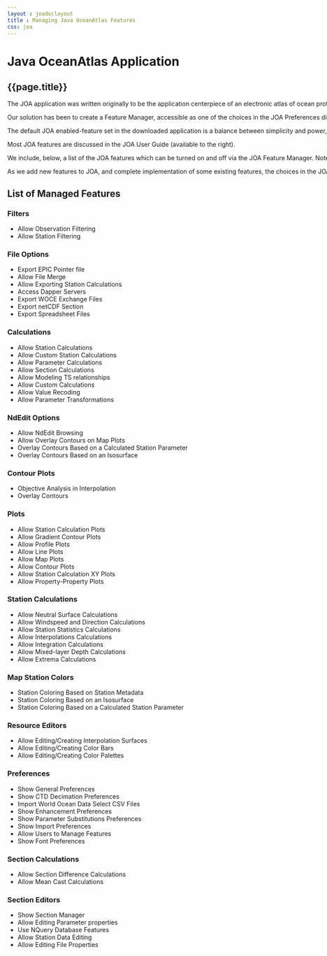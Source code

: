 ```yaml
---
layout : joadoclayout
title : Managing Java OceanAtlas Features
css: joa
---
```

<div id="container" class="joa features  row-fluid" style="max-width:125vh;text-align:left;">
	<div id="main_content" class="contained span8" style="min-width:122vh">
		<div id="top"></div>
		<h1>Java OceanAtlas Application</h1>
		<h2>{{page.title}}</h2>
		<p>The JOA application was written originally to be the application centerpiece of an electronic atlas of ocean profile data. The application has evolved and grown as users suggested new features and the authors conceived many of their own. Some specialty users needed features directed primarily at their interests. Also, while most JOA features are robust, some are still in development, or simply quirky. And the authors agree that a version of JOA with too many features up front would make JOA much less easy to use for first-time users.</p>
		<p>Our solution has been to create a Feature Manager, accessible as one of the choices in the JOA Preferences dialog box, accessed from the &quot;Java OceanAtlas&quot; menu on Mac OS X and under the Edit menu on Windows and Linux. Through the Feature Manager, various JOA features can be turned on and off.</p>
		<p>The default JOA enabled-feature set in the downloaded application is a balance between simplicity and power, chosen by Swift to match the needs of graduate student users of JOA, for example, students using the JOA DPO Examples. Educators who wish a simpler JOA for their students may want to turn off some of the default enabled features. Meanwhile, power users, or those curious to see what more lies within JOA, may want to experiment with enabling additional JOA features. Typically each feature adds one or more choices to the JOA menus.</p>
		<p>Most JOA features are discussed in the JOA User Guide (available to the right).</p>
		<p>We include, below, a list of the JOA features which can be turned on and off via the JOA Feature Manager. Note that &quot;Objective Analysis&quot; is still under development, &quot;Gradient Contour Plots&quot; permit plotting sections of geostrophic velocity, and &quot;Station Calculation XY Plots&quot; can be interesting and useful.</p>
		<p>As we add new features to JOA, and complete implementation of some existing features, the choices in the JOA Feature Manager will change.</p>
		<h2>List of Managed Features</h2>
		<div id="feature_list">
			<h3 class="feature_type">Filters</h3>
			<ul>
				<li>Allow Observation Filtering</li>
				<li>Allow Station Filtering</li>
			</ul>
			<h3 class="feature_type">File Options</h3>
			<ul>
				<li>Export EPIC Pointer file</li>
				<li>Allow File Merge</li>
				<li>Allow Exporting Station Calculations</li>
				<li>Access Dapper Servers</li>
				<li>Export WOCE Exchange Files</li>
				<li>Export netCDF Section</li>
				<li>Export Spreadsheet Files</li>
			</ul>
			<h3 class="feature_type">Calculations</h3>
			<ul>
				<li>Allow Station Calculations</li>
				<li>Allow Custom Station Calculations</li>
				<li>Allow Parameter Calculations</li>
				<li>Allow Section Calculations</li>
				<li>Allow Modeling TS relationships</li>
				<li>Allow Custom Calculations</li>
				<li>Allow Value Recoding</li>
				<li>Allow Parameter Transformations</li>
			</ul>
			<h3 class="feature_type">NdEdit Options</h3>
			<ul>
				<li>Allow NdEdit Browsing</li>
				<li>Allow Overlay Contours on Map Plots</li>
				<li>Overlay Contours Based on a Calculated Station Parameter</li>
				<li>Overlay Contours Based on an Isosurface</li>
			</ul>
			<h3 class="feature_type">Contour Plots</h3>
			<ul>
				<li>Objective Analysis in Interpolation</li>
				<li>Overlay Contours</li>
			</ul>
			<h3 class="feature_type">Plots</h3>
			<ul>
				<li>Allow Station Calculation Plots</li>
				<li>Allow Gradient Contour Plots</li>
				<li>Allow Profile Plots</li>
				<li>Allow Line Plots</li>
				<li>Allow Map Plots</li>
				<li>Allow Contour Plots</li>
				<li>Allow Station Calculation XY Plots</li>
				<li>Allow Property-Property Plots</li>
			</ul>
			<h3 class="feature_type">Station Calculations</h3>
			<ul>
				<li>Allow Neutral Surface Calculations</li>
				<li>Allow Windspeed and Direction Calculations</li>
				<li>Allow Station Statistics Calculations</li>
				<li>Allow Interpolations Calculations</li>
				<li>Allow Integration Calculations</li>
				<li>Allow Mixed-layer Depth Calculations</li>
				<li>Allow Extrema Calculations</li>
			</ul>
			<h3 class="feature_type">Map Station Colors</h3>
			<ul>
				<li>Station Coloring Based on Station Metadata</li>
				<li>Station Coloring Based on an Isosurface</li>
				<li>Station Coloring Based on a Calculated Station Parameter</li>
			</ul>
			<h3 class="feature_type">Resource Editors</h3>
			<ul>
				<li>Allow Editing/Creating Interpolation Surfaces</li>
				<li>Allow Editing/Creating Color Bars</li>
				<li>Allow Editing/Creating Color Palettes</li>
			</ul>
			<h3 class="feature_type">Preferences</h3>
			<ul>
				<li>Show General Preferences</li>
				<li>Show CTD Decimation Preferences</li>
				<li>Import World Ocean Data Select CSV Files</li>
				<li>Show Enhancement Preferences</li>
				<li>Show Parameter Substitutions Preferences</li>
				<li>Show Import Preferences</li>
				<li>Allow Users to Manage Features</li>
				<li>Show Font Preferences</li>
			</ul>
			<h3 class="feature_type">Section Calculations</h3>
			<ul>
				<li>Allow Section Difference Calculations</li>
				<li>Allow Mean Cast Calculations</li>
			</ul>
			<h3 class="feature_type">Section Editors</h3>
			<ul>
				<li>Show Section Manager</li>
				<li>Allow Editing Parameter properties</li>
				<li>Use NQuery Database Features</li>
				<li>Allow Station Data Editing</li>
				<li>Allow Editing File Properties</li>
			</ul>
		</div>
